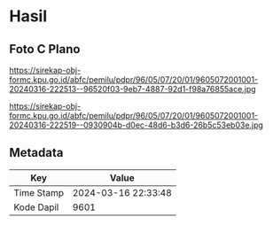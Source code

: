 # Hasil

## Foto C Plano

https://sirekap-obj-formc.kpu.go.id/abfc/pemilu/pdpr/96/05/07/20/01/9605072001001-20240316-222513--96520f03-9eb7-4887-92d1-f98a76855ace.jpg

https://sirekap-obj-formc.kpu.go.id/abfc/pemilu/pdpr/96/05/07/20/01/9605072001001-20240316-222519--0930904b-d0ec-48d6-b3d6-26b5c53eb03e.jpg


## Metadata

| Key        | Value               |
| ---------- | ------------------- |
| Time Stamp | 2024-03-16 22:33:48 |
| Kode Dapil | 9601                |



